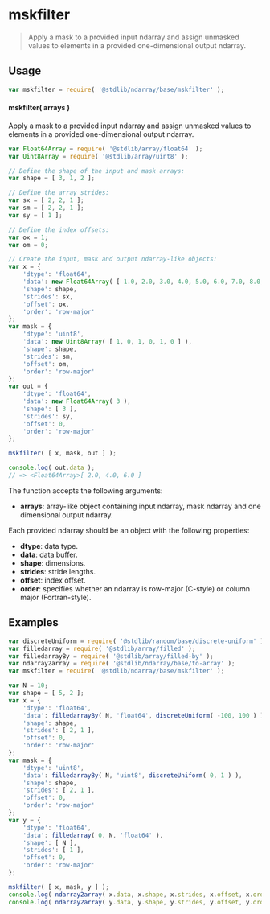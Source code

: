 <!--

@license Apache-2.0

Copyright (c) 2024 The Stdlib Authors.

Licensed under the Apache License, Version 2.0 (the "License");
you may not use this file except in compliance with the License.
You may obtain a copy of the License at

   http://www.apache.org/licenses/LICENSE-2.0

Unless required by applicable law or agreed to in writing, software
distributed under the License is distributed on an "AS IS" BASIS,
WITHOUT WARRANTIES OR CONDITIONS OF ANY KIND, either express or implied.
See the License for the specific language governing permissions and
limitations under the License.

-->

# mskfilter

> Apply a mask to a provided input ndarray and assign unmasked values to elements in a provided one-dimensional output ndarray.

<section class="intro">

</section>

<!-- /.intro -->

<section class="usage">

## Usage

```javascript
var mskfilter = require( '@stdlib/ndarray/base/mskfilter' );
```

#### mskfilter( arrays )

Apply a mask to a provided input ndarray and assign unmasked values to elements in a provided one-dimensional output ndarray.

```javascript
var Float64Array = require( '@stdlib/array/float64' );
var Uint8Array = require( '@stdlib/array/uint8' );

// Define the shape of the input and mask arrays:
var shape = [ 3, 1, 2 ];

// Define the array strides:
var sx = [ 2, 2, 1 ];
var sm = [ 2, 2, 1 ];
var sy = [ 1 ];

// Define the index offsets:
var ox = 1;
var om = 0;

// Create the input, mask and output ndarray-like objects:
var x = {
    'dtype': 'float64',
    'data': new Float64Array( [ 1.0, 2.0, 3.0, 4.0, 5.0, 6.0, 7.0, 8.0, 9.0, 10.0, 11.0, 12.0 ] ),
    'shape': shape,
    'strides': sx,
    'offset': ox,
    'order': 'row-major'
};
var mask = {
    'dtype': 'uint8',
    'data': new Uint8Array( [ 1, 0, 1, 0, 1, 0 ] ),
    'shape': shape,
    'strides': sm,
    'offset': om,
    'order': 'row-major'
};
var out = {
    'dtype': 'float64',
    'data': new Float64Array( 3 ),
    'shape': [ 3 ],
    'strides': sy,
    'offset': 0,
    'order': 'row-major'
};

mskfilter( [ x, mask, out ] );

console.log( out.data );
// => <Float64Array>[ 2.0, 4.0, 6.0 ]
```

The function accepts the following arguments:

-   **arrays**: array-like object containing input ndarray, mask ndarray and one dimensional output ndarray.

Each provided ndarray should be an object with the following properties:

-   **dtype**: data type.
-   **data**: data buffer.
-   **shape**: dimensions.
-   **strides**: stride lengths.
-   **offset**: index offset.
-   **order**: specifies whether an ndarray is row-major (C-style) or column major (Fortran-style).

</section>

<!-- /.usage -->

<section class="notes">

</section>

<!-- /.notes -->

<section class="examples">

## Examples

```javascript
var discreteUniform = require( '@stdlib/random/base/discrete-uniform' ).factory;
var filledarray = require( '@stdlib/array/filled' );
var filledarrayBy = require( '@stdlib/array/filled-by' );
var ndarray2array = require( '@stdlib/ndarray/base/to-array' );
var mskfilter = require( '@stdlib/ndarray/base/mskfilter' );

var N = 10;
var shape = [ 5, 2 ];
var x = {
    'dtype': 'float64',
    'data': filledarrayBy( N, 'float64', discreteUniform( -100, 100 ) ),
    'shape': shape,
    'strides': [ 2, 1 ],
    'offset': 0,
    'order': 'row-major'
};
var mask = {
    'dtype': 'uint8',
    'data': filledarrayBy( N, 'uint8', discreteUniform( 0, 1 ) ),
    'shape': shape,
    'strides': [ 2, 1 ],
    'offset': 0,
    'order': 'row-major'
};
var y = {
    'dtype': 'float64',
    'data': filledarray( 0, N, 'float64' ),
    'shape': [ N ],
    'strides': [ 1 ],
    'offset': 0,
    'order': 'row-major'
};

mskfilter( [ x, mask, y ] );
console.log( ndarray2array( x.data, x.shape, x.strides, x.offset, x.order ) );
console.log( ndarray2array( y.data, y.shape, y.strides, y.offset, y.order ) );
```

</section>

<!-- /.examples -->

<!-- Section for all links. Make sure to keep an empty line after the `section` element and another before the `/section` close. -->

<section class="links">

</section>

<!-- /.links -->
